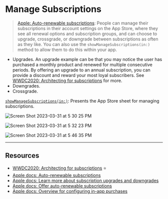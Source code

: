 # Manage Subscriptions 

> [Apple: Auto-renewable subscriptions](https://developer.apple.com/app-store/subscriptions/): People can manage their subscriptions in their account settings on the App Store, where they see all renewal options and subscription groups, and can choose to upgrade, crossgrade, or downgrade between subscriptions as often as they like. You can also use the `showManageSubscriptions(in:)` method to allow them to do this within your app. 

* Upgrades. An upgrade example can be that you may notice the user has purchased a monthly product and renewed for multiple consecutive periods. By offering an upgrade to an annual subscription, you can provide a discount and reward your most loyal subscribers. See [WWDC2020: Architecting for subscriptions](https://developer.apple.com/videos/play/wwdc2020/10671) for more.
* Downgrades.
* Crossgrade. 

[`showManageSubscriptions(in:)`](https://developer.apple.com/documentation/storekit/appstore/3803198-showmanagesubscriptions): Presents the App Store sheet for managing subscriptions.

![Screen Shot 2023-03-31 at 5 30 25 PM](https://user-images.githubusercontent.com/1819208/229236297-caf16c0b-bf43-4584-9fcc-85c8caa74d46.png)

![Screen Shot 2023-03-31 at 5 32 23 PM](https://user-images.githubusercontent.com/1819208/229236625-d578355f-79a5-4319-85b5-521f5cad5e39.png)

![Screen Shot 2023-03-31 at 5 46 35 PM](https://user-images.githubusercontent.com/1819208/229238775-b6f32341-7938-4aa8-8c9f-a2f8a9626319.png)

***

## Resources 

* [WWDC2020: Architecting for subscriptions](https://developer.apple.com/videos/play/wwdc2020/10671) ⭐️
* [Apple docs: Auto-renewable subscriptions](https://developer.apple.com/app-store/subscriptions/)
* [Apple docs: Learn more about subscription upgrades and downgrades](https://developer.apple.com/go/?id=subscriptions-overview)
* [Apple docs: Offer auto-renewable subscriptions](https://developer.apple.com/help/app-store-connect/manage-subscriptions/offer-auto-renewable-subscriptions)
* [Apple docs: Overview for configuring in-app purchases](https://developer.apple.com/help/app-store-connect/configure-in-app-purchase-settings/overview-for-configuring-in-app-purchases)
